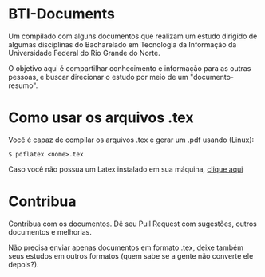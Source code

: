 # BTI-Documents

Um compilado com alguns documentos que realizam um estudo dirigido de algumas disciplinas do Bacharelado em Tecnologia da Informação da Universidade Federal do Rio Grande do Norte. 

O objetivo aqui é compartilhar conhecimento e informação para as outras pessoas, e buscar direcionar o estudo por meio de um "documento-resumo".

# Como usar os arquivos .tex #
Você é capaz de compilar os arquivos .tex e gerar um .pdf usando (Linux):
    
    $ pdflatex <nome>.tex
    
  
Caso você não possua um Latex instalado em sua máquina, [clique aqui](http://ubuntued.info/como-instalar-o-latex-no-ubuntu)

# Contribua #

Contribua com os documentos. Dê seu Pull Request com sugestões, outros documentos e melhorias.

Não precisa enviar apenas documentos em formato .tex, deixe também seus estudos em outros formatos (quem sabe se a gente não converte ele depois?).
